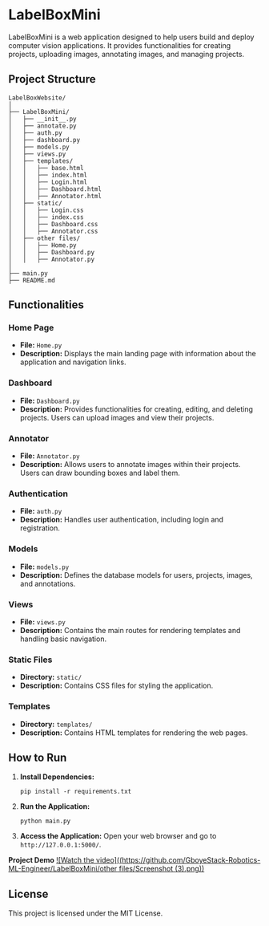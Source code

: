# LabelBoxMini

LabelBoxMini is a web application designed to help users build and deploy computer vision applications. It provides functionalities for creating projects, uploading images, annotating images, and managing projects.

## Project Structure

```
LabelBoxWebsite/
│
├── LabelBoxMini/
│   ├── __init__.py
│   ├── annotate.py
│   ├── auth.py
│   ├── dashboard.py
│   ├── models.py
│   ├── views.py
│   ├── templates/
│   │   ├── base.html
│   │   ├── index.html
│   │   ├── Login.html
│   │   ├── Dashboard.html
│   │   ├── Annotator.html
│   ├── static/
│   │   ├── Login.css
│   │   ├── index.css
│   │   ├── Dashboard.css
│   │   ├── Annotator.css
│   ├── other files/
│   │   ├── Home.py
│   │   ├── Dashboard.py
│   │   ├── Annotator.py
│
├── main.py
├── README.md
```

## Functionalities

### Home Page
- **File:** `Home.py`
- **Description:** Displays the main landing page with information about the application and navigation links.

### Dashboard
- **File:** `Dashboard.py`
- **Description:** Provides functionalities for creating, editing, and deleting projects. Users can upload images and view their projects.

### Annotator
- **File:** `Annotator.py`
- **Description:** Allows users to annotate images within their projects. Users can draw bounding boxes and label them.

### Authentication
- **File:** `auth.py`
- **Description:** Handles user authentication, including login and registration.

### Models
- **File:** `models.py`
- **Description:** Defines the database models for users, projects, images, and annotations.

### Views
- **File:** `views.py`
- **Description:** Contains the main routes for rendering templates and handling basic navigation.

### Static Files
- **Directory:** `static/`
- **Description:** Contains CSS files for styling the application.

### Templates
- **Directory:** `templates/`
- **Description:** Contains HTML templates for rendering the web pages.

## How to Run

1. **Install Dependencies:**
   ```
   pip install -r requirements.txt
   ```

2. **Run the Application:**
   ```
   python main.py
   ```

3. **Access the Application:**
   Open your web browser and go to `http://127.0.0.1:5000/`.

**Project Demo**
[![Watch the video]((https://github.com/GboyeStack-Robotics-ML-Engineer/LabelBoxMini/other files/Screenshot (3).png))](https://www.canva.com/design/DAGi1LjMz7s/ZKMqv8ulKTi4JW7ls4Vt7w/watch?utm_content=DAGi1LjMz7s&utm_campaign=designshare&utm_medium=embeds&utm_source=link)




## License

This project is licensed under the MIT License.
